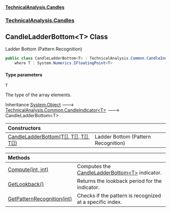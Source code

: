 #### [TechnicalAnalysis\.Candles](Atypical.TechnicalAnalysis.Candles.md 'Atypical\.TechnicalAnalysis\.Candles')
### [TechnicalAnalysis\.Candles](Atypical.TechnicalAnalysis.Candles.md#TechnicalAnalysis.Candles 'TechnicalAnalysis\.Candles')

## CandleLadderBottom\<T\> Class

Ladder Bottom \(Pattern Recognition\)

```csharp
public class CandleLadderBottom<T> : TechnicalAnalysis.Common.CandleIndicator<T>
    where T : System.Numerics.IFloatingPoint<T>
```
#### Type parameters

<a name='TechnicalAnalysis.Candles.CandleLadderBottom_T_.T'></a>

`T`

The type of the array elements\.

Inheritance [System\.Object](https://docs.microsoft.com/en-us/dotnet/api/System.Object 'System\.Object') &#129106; [TechnicalAnalysis\.Common\.CandleIndicator&lt;](https://docs.microsoft.com/en-us/dotnet/api/TechnicalAnalysis.Common.CandleIndicator-1 'TechnicalAnalysis\.Common\.CandleIndicator\`1')[T](CandleLadderBottom_T_.md#TechnicalAnalysis.Candles.CandleLadderBottom_T_.T 'TechnicalAnalysis\.Candles\.CandleLadderBottom\<T\>\.T')[&gt;](https://docs.microsoft.com/en-us/dotnet/api/TechnicalAnalysis.Common.CandleIndicator-1 'TechnicalAnalysis\.Common\.CandleIndicator\`1') &#129106; CandleLadderBottom\<T\>

| Constructors | |
| :--- | :--- |
| [CandleLadderBottom\(T\[\], T\[\], T\[\], T\[\]\)](CandleLadderBottom_T_.CandleLadderBottom(T[],T[],T[],T[]).md 'TechnicalAnalysis\.Candles\.CandleLadderBottom\<T\>\.CandleLadderBottom\(T\[\], T\[\], T\[\], T\[\]\)') | Ladder Bottom \(Pattern Recognition\) |

| Methods | |
| :--- | :--- |
| [Compute\(int, int\)](CandleLadderBottom_T_.Compute(int,int).md 'TechnicalAnalysis\.Candles\.CandleLadderBottom\<T\>\.Compute\(int, int\)') | Computes the [CandleLadderBottom&lt;T&gt;](CandleLadderBottom_T_.md 'TechnicalAnalysis\.Candles\.CandleLadderBottom\<T\>') indicator\. |
| [GetLookback\(\)](CandleLadderBottom_T_.GetLookback().md 'TechnicalAnalysis\.Candles\.CandleLadderBottom\<T\>\.GetLookback\(\)') | Returns the lookback period for the indicator\. |
| [GetPatternRecognition\(int\)](CandleLadderBottom_T_.GetPatternRecognition(int).md 'TechnicalAnalysis\.Candles\.CandleLadderBottom\<T\>\.GetPatternRecognition\(int\)') | Checks if the pattern is recognized at a specific index\. |
